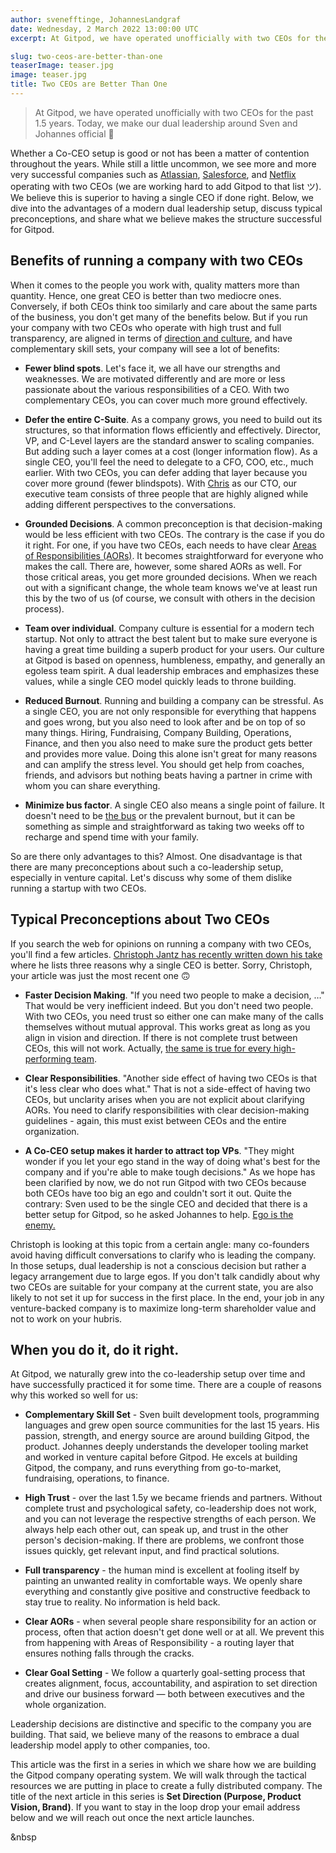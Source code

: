 ```yaml
---
author: svenefftinge, JohannesLandgraf
date: Wednesday, 2 March 2022 13:00:00 UTC
excerpt: At Gitpod, we have operated unofficially with two CEOs for the past 1.5 years. We believe this is superior to having a single CEO if done right.

slug: two-ceos-are-better-than-one
teaserImage: teaser.jpg
image: teaser.jpg
title: Two CEOs are Better Than One
---
```


<script context="module">
  export const prerender = true;
</script>

<script lang="ts">
  import EMailWidget from "$lib/components/blog/e-mail-widget.svelte";
</script>

> At Gitpod, we have operated unofficially with two CEOs for the past 1.5 years. Today, we make our dual leadership around Sven and Johannes official 🥂

Whether a Co-CEO setup is good or not has been a matter of contention throughout the years. While still a little uncommon, we see more and more very successful companies such as [Atlassian](https://www.saastr.com/how-well-does-atlassians-co-ceo-model-work-out-in-reality/), [Salesforce](https://techcrunch.com/2021/11/30/bret-taylor-has-been-promoted-to-salesforce-co-ceo/), and [Netflix](https://hbr.org/2020/09/is-ceo-a-two-person-job) operating with two CEOs (we are working hard to add Gitpod to that list ツ). We believe this is superior to having a single CEO if done right. Below, we dive into the advantages of a modern dual leadership setup, discuss typical preconceptions, and share what we believe makes the structure successful for Gitpod.

## Benefits of running a company with two CEOs

When it comes to the people you work with, quality matters more than quantity. Hence, one great CEO is better than two mediocre ones. Conversely, if both CEOs think too similarly and care about the same parts of the business, you don't get many of the benefits below. But if you run your company with two CEOs who operate with high trust and full transparency, are aligned in terms of [direction and culture](https://www.notion.so/gitpod/Gitpod-s-Direction-be35d064c0704fbda61c542b84e07ef6), and have complementary skill sets, your company will see a lot of benefits:

- **Fewer blind spots**. Let's face it, we all have our strengths and weaknesses. We are motivated differently and are more or less passionate about the various responsibilities of a CEO. With two complementary CEOs, you can cover much more ground effectively.

- **Defer the entire C-Suite**. As a company grows, you need to build out its structures, so that information flows efficiently and effectively. Director, VP, and C-Level layers are the standard answer to scaling companies. But adding such a layer comes at a cost (longer information flow). As a single CEO, you'll feel the need to delegate to a CFO, COO, etc., much earlier. With two CEOs, you can defer adding that layer because you cover more ground (fewer blindspots). With [Chris](https://twitter.com/csweichel) as our CTO, our executive team consists of three people that are highly aligned while adding different perspectives to the conversations.

- **Grounded Decisions**. A common preconception is that decision-making would be less efficient with two CEOs. The contrary is the case if you do it right. For one, if you have two CEOs, each needs to have clear [Areas of Responsibilities (AORs)](https://gitpod.notion.site/Areas-of-Responsibilities-AORs-b28196be96b94a50a85de14112a57d010). It becomes straightforward for everyone who makes the call. There are, however, some shared AORs as well. For those critical areas, you get more grounded decisions. When we reach out with a significant change, the whole team knows we've at least run this by the two of us (of course, we consult with others in the decision process).

- **Team over individual**. Company culture is essential for a modern tech startup. Not only to attract the best talent but to make sure everyone is having a great time building a superb product for your users. Our culture at Gitpod is based on openness, humbleness, empathy, and generally an egoless team spirit. A dual leadership embraces and emphasizes these values, while a single CEO model quickly leads to throne building.

- **Reduced Burnout**. Running and building a company can be stressful. As a single CEO, you are not only responsible for everything that happens and goes wrong, but you also need to look after and be on top of so many things. Hiring, Fundraising, Company Building, Operations, Finance, and then you also need to make sure the product gets better and provides more value. Doing this alone isn't great for many reasons and can amplify the stress level. You should get help from coaches, friends, and advisors but nothing beats having a partner in crime with whom you can share everything.

- **Minimize bus factor**. A single CEO also means a single point of failure. It doesn't need to be [the bus](https://en.wikipedia.org/wiki/Bus_factor) or the prevalent burnout, but it can be something as simple and straightforward as taking two weeks off to recharge and spend time with your family.

So are there only advantages to this? Almost. One disadvantage is that there are many preconceptions about such a co-leadership setup, especially in venture capital. Let's discuss why some of them dislike running a startup with two CEOs.

## Typical Preconceptions about Two CEOs

If you search the web for opinions on running a company with two CEOs, you'll find a few articles. [Christoph Jantz has recently written down his take](https://medium.com/point-nine-news/can-a-startup-have-two-ceos-22eadd040d5e) where he lists three reasons why a single CEO is better. Sorry, Christoph, your article was just the most recent one 🙃

- **Faster Decision Making**. "If you need two people to make a decision, …"
  That would be very inefficient indeed. But you don't need two people. With two CEOs, you need trust so either one can make many of the calls themselves without mutual approval. This works great as long as you align in vision and direction. If there is not complete trust between CEOs, this will not work. Actually, [the same is true for every high-performing team](https://www.amazon.com/Five-Dysfunctions-Team-Leadership-Fable/dp/0787960756).

- **Clear Responsibilities**. "Another side effect of having two CEOs is that it's less clear who does what."
  That is not a side-effect of having two CEOs, but unclarity arises when you are not explicit about clarifying AORs. You need to clarify responsibilities with clear decision-making guidelines - again, this must exist between CEOs and the entire organization.

- **A Co-CEO setup makes it harder to attract top VPs**. "They might wonder if you let your ego stand in the way of doing what's best for the company and if you're able to make tough decisions."
  As we hope has been clarified by now, we do not run Gitpod with two CEOs because both CEOs have too big an ego and couldn't sort it out. Quite the contrary: Sven used to be the single CEO and decided that there is a better setup for Gitpod, so he asked Johannes to help. [Ego is the enemy.](https://www.amazon.com/Ego-Enemy-Ryan-Holiday-ebook/dp/B015NTIXWE)

Christoph is looking at this topic from a certain angle: many co-founders avoid having difficult conversations to clarify who is leading the company. In those setups, dual leadership is not a conscious decision but rather a legacy arrangement due to large egos. If you don't talk candidly about why two CEOs are suitable for your company at the current state, you are also likely to not set it up for success in the first place. In the end, your job in any venture-backed company is to maximize long-term shareholder value and not to work on your hubris.

## When you do it, do it right.

At Gitpod, we naturally grew into the co-leadership setup over time and have successfully practiced it for some time. There are a couple of reasons why this worked so well for us:

- **Complementary Skill Set** - Sven built development tools, programming languages and grew open source communities for the last 15 years. His passion, strength, and energy source are around building Gitpod, the product. Johannes deeply understands the developer tooling market and worked in venture capital before Gitpod. He excels at building Gitpod, the company, and runs everything from go-to-market, fundraising, operations, to finance.

- **High Trust** - over the last 1.5y we became friends and partners. Without complete trust and psychological safety, co-leadership does not work, and you can not leverage the respective strengths of each person. We always help each other out, can speak up, and trust in the other person's decision-making. If there are problems, we confront those issues quickly, get relevant input, and find practical solutions.

- **Full transparency** - the human mind is excellent at fooling itself by painting an unwanted reality in comfortable ways. We openly share everything and constantly give positive and constructive feedback to stay true to reality. No information is held back.

- **Clear AORs** - when several people share responsibility for an action or process, often that action doesn't get done well or at all. We prevent this from happening with Areas of Responsibility - a routing layer that ensures nothing falls through the cracks.

- **Clear Goal Setting** - We follow a quarterly goal-setting process that creates alignment, focus, accountability, and aspiration to set direction and drive our business forward — both between executives and the whole organization.

Leadership decisions are distinctive and specific to the company you are building. That said, we believe many of the reasons to embrace a dual leadership model apply to other companies, too.

This article was the first in a series in which we share how we are building the Gitpod company operating system. We will walk through the tactical resources we are putting in place to create a fully distributed company. The title of the next article in this series is **Set Direction (Purpose, Product Vision, Brand)**. If you want to stay in the loop drop your email address below and we will reach out once the next article launches.

&nbsp

<EMailWidget />
